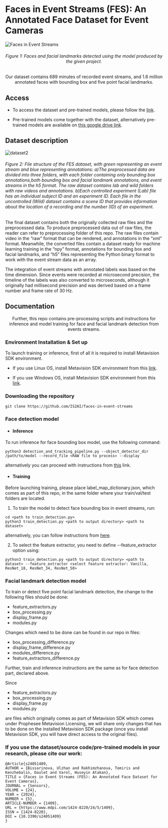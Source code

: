 # Faces in Event Streams (FES): An Annotated Face Dataset for Event Cameras
![Faces in Event Streams](https://user-images.githubusercontent.com/5821328/212868401-00f986d8-6bcf-44be-9d76-5bac4b6f21d7.png)
<h6><p align="center"> Figure 1: Faces and facial landmarks detected using the model produced by the given project.</p></h6>

<p align="center"> Our dataset contains 689 minutes of recorded event streams, and 1.6 million annotated faces with bounding box and five point facial landmarks. </p>

## Access
- To access the dataset and pre-trained models, please follow the [link](https://huggingface.co/datasets/issai/Faces_in_Event_Streams).

- Pre-trained models come together with the dataset, alternatively pre-trained models are available on [this google drive link](https://drive.google.com/drive/folders/1I2l-_-RmRLAaS6DF9OfCfq9-VmvrgETQ?usp=share_link).

## Dataset description
![dataset2](https://github.com/IS2AI/faces-in-event-streams/assets/102503259/b33a16cf-d5d3-4658-bfa9-3f1028cbc79e)
<h6>Figure 2: File structure of the FES dataset, with green representing an event stream and blue representing annotations: a)The preprocessed data are divided into three folders, with each folder containing only bounding box annotations,both bounding box and facial landmark annotations, and event streams in the h5 format. The raw dataset contains lab and wild folders with raw videos and annotations. b)Each controlled experiment (Lab) file has an individual subject ID and an experiment ID. Each file in the uncontrolled (Wild) dataset contains a scene ID that provides information about the location of a recording and the number (ID) of an experiment.</h6>

The final dataset contains both the originally collected raw files and the preprocessed data. To produce preprocessed data out of raw files, the reader can refer to preprocessing folder of this repo. The raw files contain video in the “raw” format that can be rendered, and annotations in the “xml” format. Meanwhile, the converted files contain a dataset ready for machine learning training in the “npy” format, annotations for bounding box and facial landmarks, and “h5” files representing the Python binary format to work with the event stream data as an array.

The integration of event streams with annotated labels was based on the time dimension. Since events were recorded at microsecond precision, the timeline of the labels was also converted to microseconds, although it originally had millisecond precision and was derived based on a frame number and frame rate of 30 Hz.



## Documentation

<p align="center"> Further, this repo contains pre-processing scripts and instructions for inference and model training for face and facial landmark detection from events streams. </p>

### Environment Installation & Set up
To launch training or inference, first of all it is required to install Metavision SDK environment.

- If you use Linux OS, install Metavision SDK environment from this [link](https://docs.prophesee.ai/stable/installation/linux.html).

- If you use Windows OS, install Metavision SDK environment from this [link](https://docs.prophesee.ai/stable/installation/windows.html).


### Downloading the repository

```
git clone https://github.com/IS2AI/faces-in-event-streams
```

### Face detection model
 - #### Inference
To run inference for face bounding box model, use the following command:
```
python3 detection_and_tracking_pipeline.py --object_detector_dir /path/to/model --record_file <RAW file to process> --display
```
alternatively you can proceed with instructions from [this](https://docs.prophesee.ai/stable/samples/modules/ml/detection_and_tracking_inference_py.html#chapter-samples-ml-detection-and-tracking-inference-python) link.

- #### Training
Before launching training, please place label_map_dictionary.json, which comes as part of this repo, in the same folder where your train/val/test folders are located.
1. To train the model to detect face bounding box in event streams, run:

```
cd <path to train_detection.py>
python3 train_detection.py <path to output directory> <path to dataset>
```

alternatively, you can follow instructions from [here](https://docs.prophesee.ai/stable/samples/modules/ml/train_detection.html#chapter-samples-ml-train-detection).

2. To select the feature extractor, you need to define --feature_extractor option using:
```
python3 train_detection.py <path to output directory> <path to dataset> --feature_extractor <select feature extractor: Vanilla, ResNet_18, ResNet_34, ResNet_50>
```

### Facial landmark detection model
To train or detect five point facial landmark detection, the change to the following files should be done:
- feature_extractors.py
- box_processing.py
- display_frame.py
- modules.py

Changes which need to be done can be found in our repo in files:
- box_processing_difference.py
- display_frame_difference.py
- modules_difference.py
- feature_extractors_difference.py

Further, train and inference instructions are the same as for face detection part, declared above.

Since 
- feature_extractors.py
- box_processing.py
- display_frame.py
- modules.py

are files which originally comes as part of Metavision SDK which comes under Prophesee Metavision Licensing, we will share only changes that has to be done on the installed Metavision SDK package (once you install Metavision SDK, you will have direct access to the original files).

### If you use the dataset/source code/pre-trained models in your research, please cite our work:
```
@Article{s24051409,
AUTHOR = {Bissarinova, Ulzhan and Rakhimzhanova, Tomiris and Kenzhebalin, Daulet and Varol, Huseyin Atakan},
TITLE = {Faces in Event Streams (FES): An Annotated Face Dataset for Event Cameras},
JOURNAL = {Sensors},
VOLUME = {24},
YEAR = {2024},
NUMBER = {5},
ARTICLE-NUMBER = {1409},
URL = {https://www.mdpi.com/1424-8220/24/5/1409},
ISSN = {1424-8220},
DOI = {10.3390/s24051409}
}
```





